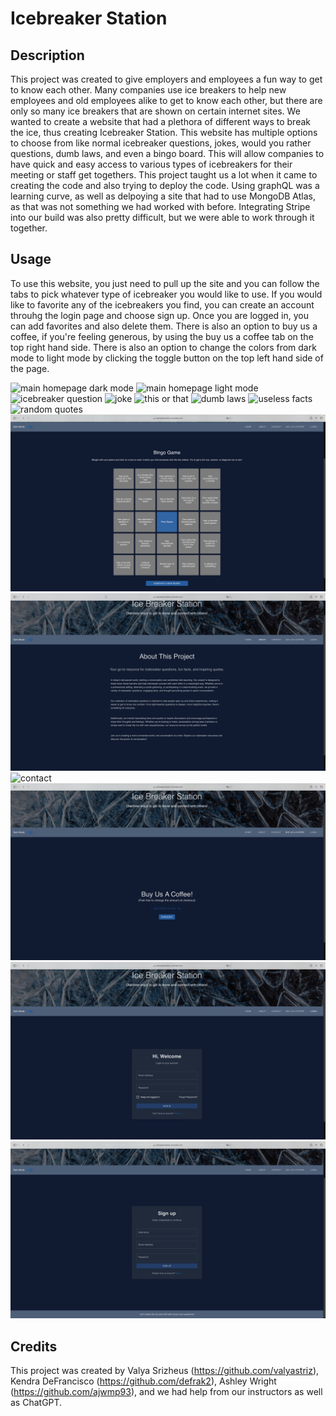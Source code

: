 # Icebreaker Station

## Description

This project was created to give employers and employees a fun way to get to know each other. Many companies use ice breakers to help new employees and old employees alike to get to know each other, but there are only so many ice breakers that are shown on certain internet sites. We wanted to create a website that had a plethora of different ways to break the ice, thus creating Icebreaker Station. This website has multiple options to choose from like normal icebreaker questions, jokes, would you rather questions, dumb laws, and even a bingo board. This will allow companies to have quick and easy access to various types of icebreakers for their meeting or staff get togethers. This project taught us a lot when it came to creating the code and also trying to deploy the code. Using graphQL was a learning curve, as well as delpoying a site that had to use MongoDB Atlas, as that was not something we had worked with before. Integrating Stripe into our build was also pretty difficult, but we were able to work through it together. 

## Usage

To use this website, you just need to pull up the site and you can follow the tabs to pick whatever type of icebreaker you would like to use. If you would like to favorite any of the icebreakers you find, you can create an account throuhg the login page and choose sign up. Once you are logged in, you can add favorites and also delete them. There is also an option to buy us a coffee, if you're feeling generous, by using the buy us a coffee tab on the top right hand side. There is also an option to change the colors from dark mode to light mode by clicking the toggle button on the top left hand side of the page. 

![main homepage dark mode](client/public/Main-homepage-dark-mode.png)
![main homepage light mode](client/public/Main-homepage-light-mode.png)
![icebreaker question](client/public/Icebreaker-question.png)
![joke](client/public/joke-page.png)
![this or that](client/public/this-or-that.png)
![dumb laws](client/public/dumb-laws.png)
![useless facts](client/public/useless-facts.png)
![random quotes](client/public/random-quotes.png)
![bingo](client/public/bingo-page.png)
![about](client/public/about-page.png)
![contact](client/public/contact-page.png)
![buy us a coffee](client/public/buy-us-a-coffee-page.png)
![login](client/public/login-page.png)
![sign up](client/public/sign-up-page.png)

## Credits

This project was created by Valya Srizheus (https://github.com/valyastriz), Kendra DeFrancisco (https://github.com/defrak2), Ashley Wright (https://github.com/ajwmp93), and we had help from our instructors as well as ChatGPT.